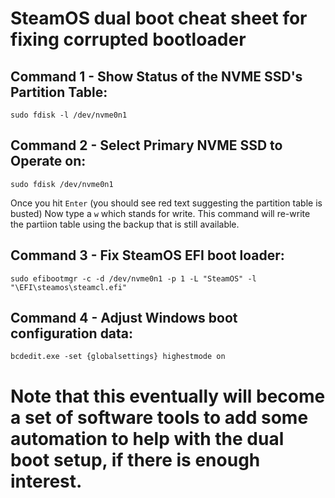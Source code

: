 # SteamOS dual boot cheat sheet for fixing corrupted bootloader

## Command 1 - Show Status of the NVME SSD's Partition Table:
```
sudo fdisk -l /dev/nvme0n1
```

## Command 2 - Select Primary NVME SSD to Operate on:
```
sudo fdisk /dev/nvme0n1
```

Once you hit `Enter` (you should see red text suggesting the partition table is busted)
Now type a `w` which stands for write. This command will re-write the partiion table using the backup that is still available.

## Command 3 - Fix SteamOS EFI boot loader:
```
sudo efibootmgr -c -d /dev/nvme0n1 -p 1 -L "SteamOS" -l "\EFI\steamos\steamcl.efi"
```

## Command 4 - Adjust Windows boot configuration data:
```
bcdedit.exe -set {globalsettings} highestmode on
```

# Note that this eventually will become a set of software tools to add some automation to help with the dual boot setup, if there is enough interest.
